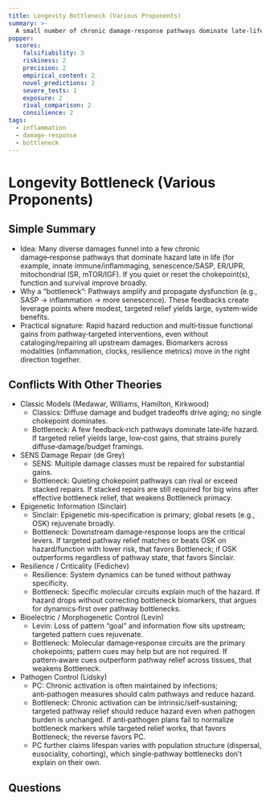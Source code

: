 ```yaml
---
title: Longevity Bottleneck (Various Proponents)
summary: >-
  A small number of chronic damage‑response pathways dominate late‑life hazard (e.g., inflammaging, senescence/SASP, ER stress, mitochondrial stress, mTOR). Relieving these chokepoints can deliver outsized rejuvenation without repairing every upstream damage.
popper:
  scores:
    falsifiability: 3
    riskiness: 2
    precision: 2
    empirical_content: 2
    novel_predictions: 2
    severe_tests: 1
    exposure: 2
    rival_comparison: 2
    consilience: 2
tags:
  - inflammation
  - damage-response
  - bottleneck
---
```


# Longevity Bottleneck (Various Proponents)

## Simple Summary

- Idea: Many diverse damages funnel into a few chronic damage‑response pathways that dominate hazard late in life (for example, innate immune/inflammaging, senescence/SASP, ER/UPR, mitochondrial ISR, mTOR/IGF). If you quiet or reset the chokepoint(s), function and survival improve broadly.
- Why a “bottleneck”: Pathways amplify and propagate dysfunction (e.g., SASP → inflammation → more senescence). These feedbacks create leverage points where modest, targeted relief yields large, system‑wide benefits.
- Practical signature: Rapid hazard reduction and multi‑tissue functional gains from pathway‑targeted interventions, even without cataloging/repairing all upstream damages. Biomarkers across modalities (inflammation, clocks, resilience metrics) move in the right direction together.

## Conflicts With Other Theories

<ul>
  <li>Classic Models (Medawar, Williams, Hamilton, Kirkwood)
    <ul>
      <li>Classics: Diffuse damage and budget tradeoffs drive aging; no single chokepoint dominates.</li>
      <li>Bottleneck: A few feedback‑rich pathways dominate late‑life hazard. If targeted relief yields large, low‑cost gains, that strains purely diffuse‑damage/budget framings.</li>
    </ul>
  </li>
  <li>SENS Damage Repair (de Grey)
    <ul>
      <li>SENS: Multiple damage classes must be repaired for substantial gains.</li>
      <li>Bottleneck: Quieting chokepoint pathways can rival or exceed stacked repairs. If stacked repairs are still required for big wins after effective bottleneck relief, that weakens Bottleneck primacy.</li>
    </ul>
  </li>
  <li>Epigenetic Information (Sinclair)
    <ul>
      <li>Sinclair: Epigenetic mis‑specification is primary; global resets (e.g., OSK) rejuvenate broadly.</li>
      <li>Bottleneck: Downstream damage‑response loops are the critical levers. If targeted pathway relief matches or beats OSK on hazard/function with lower risk, that favors Bottleneck; if OSK outperforms regardless of pathway state, that favors Sinclair.</li>
    </ul>
  </li>
  <li>Resilience / Criticality (Fedichev)
    <ul>
      <li>Resilience: System dynamics can be tuned without pathway specificity.</li>
      <li>Bottleneck: Specific molecular circuits explain much of the hazard. If hazard drops without correcting bottleneck biomarkers, that argues for dynamics‑first over pathway bottlenecks.</li>
    </ul>
  </li>
  <li>Bioelectric / Morphogenetic Control (Levin)
    <ul>
      <li>Levin: Loss of pattern “goal” and information flow sits upstream; targeted pattern cues rejuvenate.</li>
      <li>Bottleneck: Molecular damage‑response circuits are the primary chokepoints; pattern cues may help but are not required. If pattern‑aware cues outperform pathway relief across tissues, that weakens Bottleneck.</li>
    </ul>
  </li>
  <li>Pathogen Control (Lidsky)
    <ul>
      <li>PC: Chronic activation is often maintained by infections; anti‑pathogen measures should calm pathways and reduce hazard.</li>
      <li>Bottleneck: Chronic activation can be intrinsic/self‑sustaining; targeted pathway relief should reduce hazard even when pathogen burden is unchanged. If anti‑pathogen plans fail to normalize bottleneck markers while targeted relief works, that favors Bottleneck; the reverse favors PC.</li>
      <li>PC further claims lifespan varies with population structure (dispersal, eusociality, cohorting), which single‑pathway bottlenecks don’t explain on their own.</li>
    </ul>
  </li>
</ul>

## Questions
